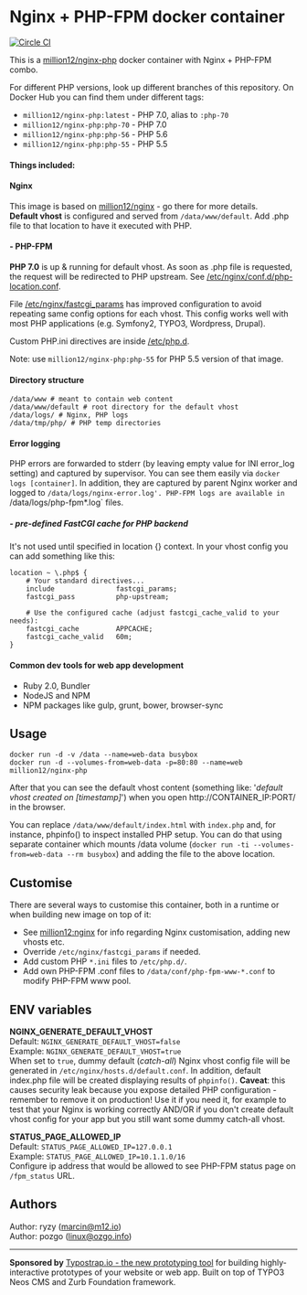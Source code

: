 # Nginx + PHP-FPM docker container
[![Circle CI](https://circleci.com/gh/million12/docker-nginx-php/tree/master.svg?style=svg)](https://circleci.com/gh/million12/docker-nginx-php/tree/master)

This is a [million12/nginx-php](https://registry.hub.docker.com/u/million12/nginx-php/) docker container with Nginx + PHP-FPM combo.

For different PHP versions, look up different branches of this repository. On Docker Hub you can find them under different tags:  
* `million12/nginx-php:latest` - PHP 7.0, alias to `:php-70`
* `million12/nginx-php:php-70` - PHP 7.0
* `million12/nginx-php:php-56` - PHP 5.6
* `million12/nginx-php:php-55` - PHP 5.5


#### Things included:

#### Nginx

This image is based on [million12/nginx](https://github.com/million12/docker-nginx) - go there for more details.  
**Default vhost** is configured and served from `/data/www/default`. Add .php file to that location to have it executed with PHP.

#### - PHP-FPM

**PHP 7.0** is up & running for default vhost. As soon as .php file is requested, the request will be redirected to PHP upstream. See [/etc/nginx/conf.d/php-location.conf](container-files/etc/nginx/conf.d/php-location.conf).

File [/etc/nginx/fastcgi_params](container-files/etc/nginx/fastcgi_params) has improved configuration to avoid repeating same config options for each vhost. This config works well with most PHP applications (e.g. Symfony2, TYPO3, Wordpress, Drupal).

Custom PHP.ini directives are inside [/etc/php.d](container-files/etc/php.d/).

Note: use `million12/nginx-php:php-55` for PHP 5.5 version of that image.

#### Directory structure
```
/data/www # meant to contain web content
/data/www/default # root directory for the default vhost
/data/logs/ # Nginx, PHP logs
/data/tmp/php/ # PHP temp directories
```

#### Error logging

PHP errors are forwarded to stderr (by leaving empty value for INI error_log setting) and captured by supervisor. You can see them easily via `docker logs [container]`. In addition, they are captured by parent Nginx worker and logged to `/data/logs/nginx-error.log'. PHP-FPM logs are available in `/data/logs/php-fpm*.log` files.

##### - pre-defined FastCGI cache for PHP backend

It's not used until specified in location {} context. In your vhost config you can add something like this:  
```
location ~ \.php$ {
    # Your standard directives...
    include               fastcgi_params;
    fastcgi_pass          php-upstream;

    # Use the configured cache (adjust fastcgi_cache_valid to your needs):
    fastcgi_cache         APPCACHE;
    fastcgi_cache_valid   60m;
}
```

#### Common dev tools for web app development

* Ruby 2.0, Bundler
* NodeJS and NPM
* NPM packages like gulp, grunt, bower, browser-sync

## Usage

```
docker run -d -v /data --name=web-data busybox
docker run -d --volumes-from=web-data -p=80:80 --name=web million12/nginx-php
```

After that you can see the default vhost content (something like: '*default vhost created on [timestamp]*') when you open http://CONTAINER_IP:PORT/ in the browser.

You can replace `/data/www/default/index.html` with `index.php` and, for instance, phpinfo() to inspect installed PHP setup. You can do that using separate container which mounts /data volume (`docker run -ti --volumes-from=web-data --rm busybox`) and adding the file to the above location.


## Customise

There are several ways to customise this container, both in a runtime or when building new image on top of it:

* See [million12:nginx](https://github.com/million12/docker-nginx) for info regarding Nginx customisation, adding new vhosts etc.
* Override `/etc/nginx/fastcgi_params` if needed.
* Add custom PHP `*.ini` files to `/etc/php.d/`.
* Add own PHP-FPM .conf files to `/data/conf/php-fpm-www-*.conf` to modify PHP-FPM www pool.

## ENV variables

**NGINX_GENERATE_DEFAULT_VHOST**  
Default: `NGINX_GENERATE_DEFAULT_VHOST=false`  
Example: `NGINX_GENERATE_DEFAULT_VHOST=true`  
When set to `true`, dummy default (*catch-all*) Nginx vhost config file will be generated in `/etc/nginx/hosts.d/default.conf`. In addition, default index.php file will be created displaying results of `phpinfo()`. **Caveat**: this causes security leak because you expose detailed PHP configuration - remember to remove it on production!
Use it if you need it, for example to test that your Nginx is working correctly AND/OR if you don't create default vhost config for your app but you still want some dummy catch-all vhost.

**STATUS_PAGE_ALLOWED_IP**  
Default: `STATUS_PAGE_ALLOWED_IP=127.0.0.1`  
Example: `STATUS_PAGE_ALLOWED_IP=10.1.1.0/16`  
Configure ip address that would be allowed to see PHP-FPM status page on `/fpm_status` URL.

## Authors

Author: ryzy (<marcin@m12.io>)  
Author: pozgo (<linux@ozgo.info>)

---

**Sponsored by** [Typostrap.io - the new prototyping tool](http://typostrap.io/) for building highly-interactive prototypes of your website or web app. Built on top of TYPO3 Neos CMS and Zurb Foundation framework.

